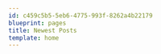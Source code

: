 ```yaml
---
id: c459c5b5-5eb6-4775-993f-8262a4b22179
blueprint: pages
title: Newest Posts
template: home
---
```

